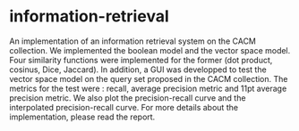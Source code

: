 # information-retrieval
An implementation of an information retrieval system on the CACM collection. We implemented the boolean model and the vector space model. Four similarity functions were implemented for the former (dot product, cosinus, Dice, Jaccard). In addition, a GUI was developped to test the vector space model on the query set proposed in the CACM collection. The metrics for the test were : recall, average precision metric and 11pt average precision metric. We also plot the precision-recall curve and the interpolated precision-recall curve. For more details about the implementation, please read the report.
